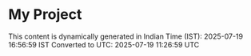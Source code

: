 # My Project

This content is dynamically generated in Indian Time (IST): 2025-07-19 16:56:59 IST
Converted to UTC: 2025-07-19 11:26:59 UTC
